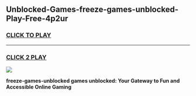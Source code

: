 
## Unblocked-Games-freeze-games-unblocked-Play-Free-4p2ur
<h3>
<a href="https://premium76.site?title=freeze-games-unblocked&ref=23A">CLICK TO PLAY</a></h3>
<hr>

<h3>
<a href="https://premium76.site?title=freeze-games-unblocked&ref=23A">CLICK 2 PLAY</a>
  
</h3>

<a href="https://premium76.site?title=freeze-games-unblocked&ref=23A"><img src="https://clearcache.store/games.png"></a>


**freeze-games-unblocked games unblocked: Your Gateway to Fun and Accessible Online Gaming**
